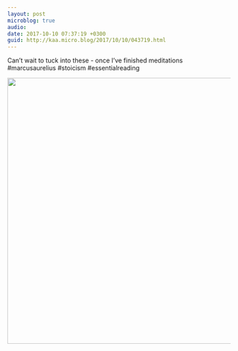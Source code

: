 ```yaml
---
layout: post
microblog: true
audio: 
date: 2017-10-10 07:37:19 +0300
guid: http://kaa.micro.blog/2017/10/10/043719.html
---
```

Can’t wait to tuck into these - once I’ve finished meditations #marcusaurelius #stoicism #essentialreading

<img src="http://www.kaa.bz/uploads/2018/f3348a2707.jpg" width="600" height="600" />
